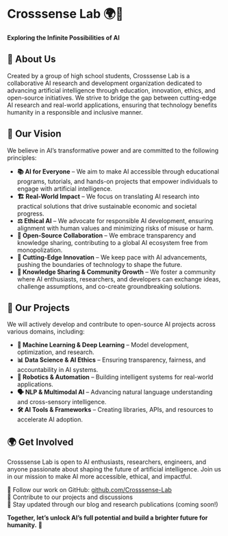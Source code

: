 # Crosssense Lab 🌍🤖  
**Exploring the Infinite Possibilities of AI**  

## 🚀 About Us  
Created by a group of high school students, Crosssense Lab is a collaborative AI research and development organization dedicated to advancing artificial intelligence through education, innovation, ethics, and open-source initiatives. We strive to bridge the gap between cutting-edge AI research and real-world applications, ensuring that technology benefits humanity in a responsible and inclusive manner.  

## 🌟 Our Vision  
We believe in AI’s transformative power and are committed to the following principles:  

- **📚 AI for Everyone** – We aim to make AI accessible through educational programs, tutorials, and hands-on projects that empower individuals to engage with artificial intelligence.  
- **🏗️ Real-World Impact** – We focus on translating AI research into practical solutions that drive sustainable economic and societal progress.  
- **⚖️ Ethical AI** – We advocate for responsible AI development, ensuring alignment with human values and minimizing risks of misuse or harm.  
- **🔗 Open-Source Collaboration** – We embrace transparency and knowledge sharing, contributing to a global AI ecosystem free from monopolization.  
- **🚀 Cutting-Edge Innovation** – We keep pace with AI advancements, pushing the boundaries of technology to shape the future.  
- **🤝 Knowledge Sharing & Community Growth** – We foster a community where AI enthusiasts, researchers, and developers can exchange ideas, challenge assumptions, and co-create groundbreaking solutions.  

## 📂 Our Projects  
We will actively develop and contribute to open-source AI projects across various domains, including:  

- **🤖 Machine Learning & Deep Learning** – Model development, optimization, and research.  
- **📊 Data Science & AI Ethics** – Ensuring transparency, fairness, and accountability in AI systems.  
- **🦾 Robotics & Automation** – Building intelligent systems for real-world applications.  
- **🗣️ NLP & Multimodal AI** – Advancing natural language understanding and cross-sensory intelligence.  
- **🛠 AI Tools & Frameworks** – Creating libraries, APIs, and resources to accelerate AI adoption.  

## 🌍 Get Involved  
Crosssense Lab is open to AI enthusiasts, researchers, engineers, and anyone passionate about shaping the future of artificial intelligence. Join us in our mission to make AI more accessible, ethical, and impactful.  

🔹 Follow our work on GitHub: [github.com/Crosssense-Lab](https://github.com/Crosssense-Lab)  
🔹 Contribute to our projects and discussions  
🔹 Stay updated through our blog and research publications (coming soon!)  

**Together, let’s unlock AI’s full potential and build a brighter future for humanity.** 🚀  
